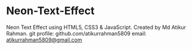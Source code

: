 # Neon-Text-Effect
Neon Text Effect using HTML5, CSS3 &amp; JavaScript. Created by Md Atikur Rahman.
git profile: github.com/atikurrahman5809
email: atikurrahman5809@gmail.com
